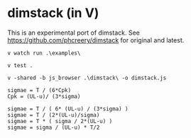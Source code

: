 # dimstack (in V)

This is an experimental port of dimstack. See https://github.com/phcreery/dimstack for original and latest.

`v watch run .\examples\`

`v test .`

`v -shared -b js_browser .\dimstack\ -o dimstack.js`

```
sigmae = T / (6*Cpk)
Cpk = (UL-u)/ (3*sigma)

sigmae = T / ( 6* (UL-u) / (3*sigma) )
sigmae = T / (2*(UL-u)/sigma)
sigmae = T * ( sigma / 2*(UL-u) )
sigmae = sigma / (UL-u) * T/2
```
